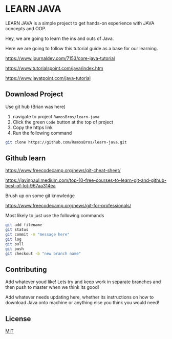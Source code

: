 # LEARN JAVA

LEARN JAVA is a simple project to get hands-on experience with JAVA concepts and OOP.

Hey, we are going to learn the ins and outs of Java.

Here we are going to follow this tutorial guide as a base for our learning. 

https://www.journaldev.com/7153/core-java-tutorial

https://www.tutorialspoint.com/java/index.htm

https://www.javatpoint.com/java-tutorial

## Download Project

Use git hub
(Brian was here)
1) navigate to project ```RamosBros/learn-java``` 
2) Click the green ```Code``` button at the top of project
3) Copy the https link
4) Run the following command

```bash
git clone https://github.com/RamosBros/learn-java.git
```

## Github learn

https://www.freecodecamp.org/news/git-cheat-sheet/

https://javinpaul.medium.com/top-10-free-courses-to-learn-git-and-github-best-of-lot-967aa314ea

Brush up on some git knowledge 

https://www.freecodecamp.org/news/git-for-professionals/

Most likely to just use the following commands
```bash
git add filename
git status
git commit -m "message here"
git log
git pull 
git push
git checkout -b "new branch name"
```

## Contributing
Add whatever youd like!
Lets try and keep work in separate branches and then push to master when we think its good!

Add whatever needs updating here, whether its instructions on how to download Java onto machine
or anything else you think you would need!

## License
[MIT](https://choosealicense.com/licenses/mit/)